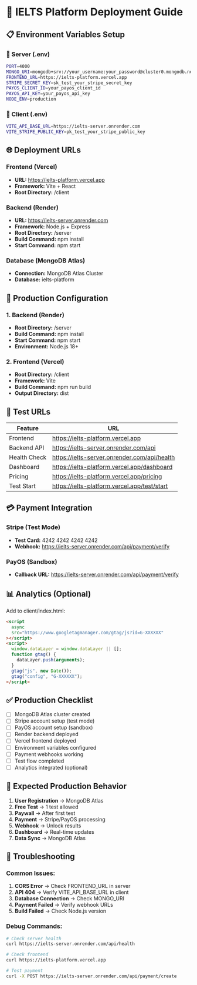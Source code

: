 # 🚀 IELTS Platform Deployment Guide

## 📋 Environment Variables Setup

### 🔧 Server (.env)

```bash
PORT=4000
MONGO_URI=mongodb+srv://your_username:your_password@cluster0.mongodb.net/ielts-platform?retryWrites=true&w=majority
FRONTEND_URL=https://ielts-platform.vercel.app
STRIPE_SECRET_KEY=sk_test_your_stripe_secret_key
PAYOS_CLIENT_ID=your_payos_client_id
PAYOS_API_KEY=your_payos_api_key
NODE_ENV=production
```

### 🔧 Client (.env)

```bash
VITE_API_BASE_URL=https://ielts-server.onrender.com
VITE_STRIPE_PUBLIC_KEY=pk_test_your_stripe_public_key
```

## 🌐 Deployment URLs

### Frontend (Vercel)

- **URL:** https://ielts-platform.vercel.app
- **Framework:** Vite + React
- **Root Directory:** /client

### Backend (Render)

- **URL:** https://ielts-server.onrender.com
- **Framework:** Node.js + Express
- **Root Directory:** /server
- **Build Command:** npm install
- **Start Command:** npm start

### Database (MongoDB Atlas)

- **Connection:** MongoDB Atlas Cluster
- **Database:** ielts-platform

## 🔧 Production Configuration

### 1. Backend (Render)

- **Root Directory:** /server
- **Build Command:** npm install
- **Start Command:** npm start
- **Environment:** Node.js 18+

### 2. Frontend (Vercel)

- **Root Directory:** /client
- **Framework:** Vite
- **Build Command:** npm run build
- **Output Directory:** dist

## 🧪 Test URLs

| Feature      | URL                                          |
| ------------ | -------------------------------------------- |
| Frontend     | https://ielts-platform.vercel.app            |
| Backend API  | https://ielts-server.onrender.com/api        |
| Health Check | https://ielts-server.onrender.com/api/health |
| Dashboard    | https://ielts-platform.vercel.app/dashboard  |
| Pricing      | https://ielts-platform.vercel.app/pricing    |
| Test Start   | https://ielts-platform.vercel.app/test/start |

## 💳 Payment Integration

### Stripe (Test Mode)

- **Test Card:** 4242 4242 4242 4242
- **Webhook:** https://ielts-server.onrender.com/api/payment/verify

### PayOS (Sandbox)

- **Callback URL:** https://ielts-server.onrender.com/api/payment/verify

## 📊 Analytics (Optional)

Add to client/index.html:

```html
<script
  async
  src="https://www.googletagmanager.com/gtag/js?id=G-XXXXXX"
></script>
<script>
  window.dataLayer = window.dataLayer || [];
  function gtag() {
    dataLayer.push(arguments);
  }
  gtag("js", new Date());
  gtag("config", "G-XXXXXX");
</script>
```

## ✅ Production Checklist

- [ ] MongoDB Atlas cluster created
- [ ] Stripe account setup (test mode)
- [ ] PayOS account setup (sandbox)
- [ ] Render backend deployed
- [ ] Vercel frontend deployed
- [ ] Environment variables configured
- [ ] Payment webhooks working
- [ ] Test flow completed
- [ ] Analytics integrated (optional)

## 🎯 Expected Production Behavior

1. **User Registration** → MongoDB Atlas
2. **Free Test** → 1 test allowed
3. **Paywall** → After first test
4. **Payment** → Stripe/PayOS processing
5. **Webhook** → Unlock results
6. **Dashboard** → Real-time updates
7. **Data Sync** → MongoDB Atlas

## 🚨 Troubleshooting

### Common Issues:

1. **CORS Error** → Check FRONTEND_URL in server
2. **API 404** → Verify VITE_API_BASE_URL in client
3. **Database Connection** → Check MONGO_URI
4. **Payment Failed** → Verify webhook URLs
5. **Build Failed** → Check Node.js version

### Debug Commands:

```bash
# Check server health
curl https://ielts-server.onrender.com/api/health

# Check frontend
curl https://ielts-platform.vercel.app

# Test payment
curl -X POST https://ielts-server.onrender.com/api/payment/create
```
